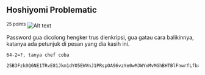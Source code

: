 ## Hoshiyomi Problematic
<sup>25 points</sup>
![Alt text](https://gurainzu.vercel.app/media/flag.jpg)

Password gua dicolong hengker trus dienkripsi, gua gatau cara balikinnya, katanya ada petunjuk di pesan yang dia kasih ini.

```
64-2=?, tanya chef coba

25B3Fzk0Q6NE1TRvE81Jkm1dYO5EWVnJ1PRspOA96vzYe0wMJWYxMvMGhBHTBlFnwrfLfbxU31hRZWXo7GPirPpZxwMCVNs7HdfzgGSiEgk8VSKWurKVeI1Jy67U0XBMb2Txu8zxS6E9wPZ3ecKYORbx8gXlyvTE503TRIloaH43oIgztRhVijs5SLKyOxc8egO6gJzC1hfAl1zgsljiKop5FjK2JybgjJIwMdiVG6FJsFDVbcrNpAe43xFj0Vg0kRMnEqqwkreoW9BtmlHP4sV5e5ajiWwK32116JVQuodlN65zfTY0gz2Y5YABesaw3kQQfac4gcPWZZWsh6oQLX8NsTKyHhgZyznwnsvVBbsSpZG9vY
```